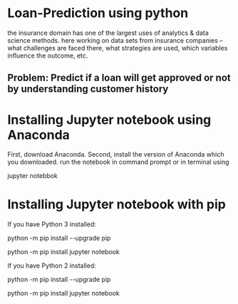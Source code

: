 # Loan-Prediction using python 

the insurance domain has one of the largest uses of analytics & data science methods.
here working on data sets from insurance companies – what challenges are faced there, what strategies are used, which variables influence the outcome, etc. 

## Problem: Predict if a loan will get approved or not by understanding customer history

# Installing Jupyter notebook using Anaconda
First, download Anaconda. Second, install the version of Anaconda which you downloaded. run the notebook in command prompt or in terminal using

jupyter notebbok

# Installing Jupyter notebook with pip
If you have Python 3 installed:

python -m pip install --upgrade pip

python -m pip install jupyter notebook

If you have Python 2 installed:

python -m pip install --upgrade pip

python -m pip install jupyter notebook
